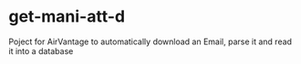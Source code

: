 # get-mani-att-d
Poject for AirVantage to automatically download an Email, parse it and read it into a database
